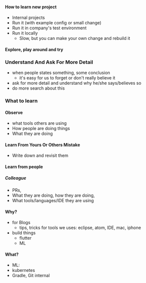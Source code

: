 #### How to learn new project
- Internal projects
- Run it (with example config or small change)
- Run it in company's test environment
- Run it locally
  - Slow, but you can make your own change and rebuild it

#### Explore, play around and try

### Understand And Ask For More Detail
- when people states something, some conclusion
  - it's easy for us to forget or don't really believe it
- ask for more detail and understand why he/she says/believes so
- do more search about this

### What to learn
#### Observe
- what tools others are using
- How people are doing things
- What they are doing

#### Learn From Yours Or Others Mistake
- Write down and revisit them

#### Learn from people
##### Colleague
- PRs, 
- What they are doing, how they are doing,
- What tools/languages/IDE they are using

#### Why?
- for Blogs
    - tips, tricks for tools we uses: eclipse, atom, IDE, mac, iphone
- build things
    - flutter
    - ML

#### What?
- ML: 
- kubernetes
- Gradle, Git internal




